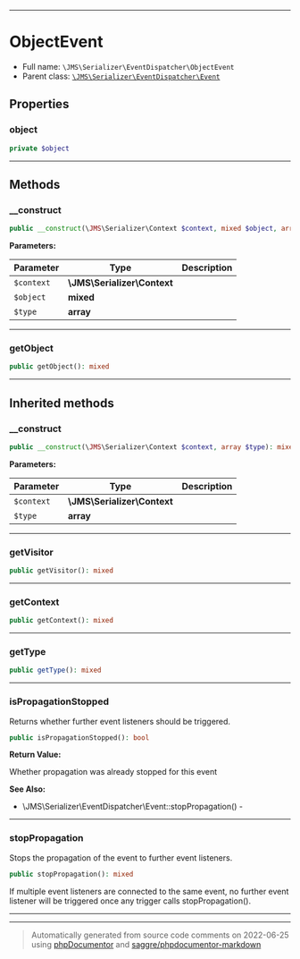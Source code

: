 ***

# ObjectEvent





* Full name: `\JMS\Serializer\EventDispatcher\ObjectEvent`
* Parent class: [`\JMS\Serializer\EventDispatcher\Event`](./Event.md)



## Properties


### object



```php
private $object
```






***

## Methods


### __construct



```php
public __construct(\JMS\Serializer\Context $context, mixed $object, array $type): mixed
```








**Parameters:**

| Parameter | Type | Description |
|-----------|------|-------------|
| `$context` | **\JMS\Serializer\Context** |  |
| `$object` | **mixed** |  |
| `$type` | **array** |  |




***

### getObject



```php
public getObject(): mixed
```











***


## Inherited methods


### __construct



```php
public __construct(\JMS\Serializer\Context $context, array $type): mixed
```








**Parameters:**

| Parameter | Type | Description |
|-----------|------|-------------|
| `$context` | **\JMS\Serializer\Context** |  |
| `$type` | **array** |  |




***

### getVisitor



```php
public getVisitor(): mixed
```











***

### getContext



```php
public getContext(): mixed
```











***

### getType



```php
public getType(): mixed
```











***

### isPropagationStopped

Returns whether further event listeners should be triggered.

```php
public isPropagationStopped(): bool
```









**Return Value:**

Whether propagation was already stopped for this event


**See Also:**

* \JMS\Serializer\EventDispatcher\Event::stopPropagation() - 

***

### stopPropagation

Stops the propagation of the event to further event listeners.

```php
public stopPropagation(): mixed
```

If multiple event listeners are connected to the same event, no
further event listener will be triggered once any trigger calls
stopPropagation().









***


***
> Automatically generated from source code comments on 2022-06-25 using [phpDocumentor](http://www.phpdoc.org/) and [saggre/phpdocumentor-markdown](https://github.com/Saggre/phpDocumentor-markdown)
